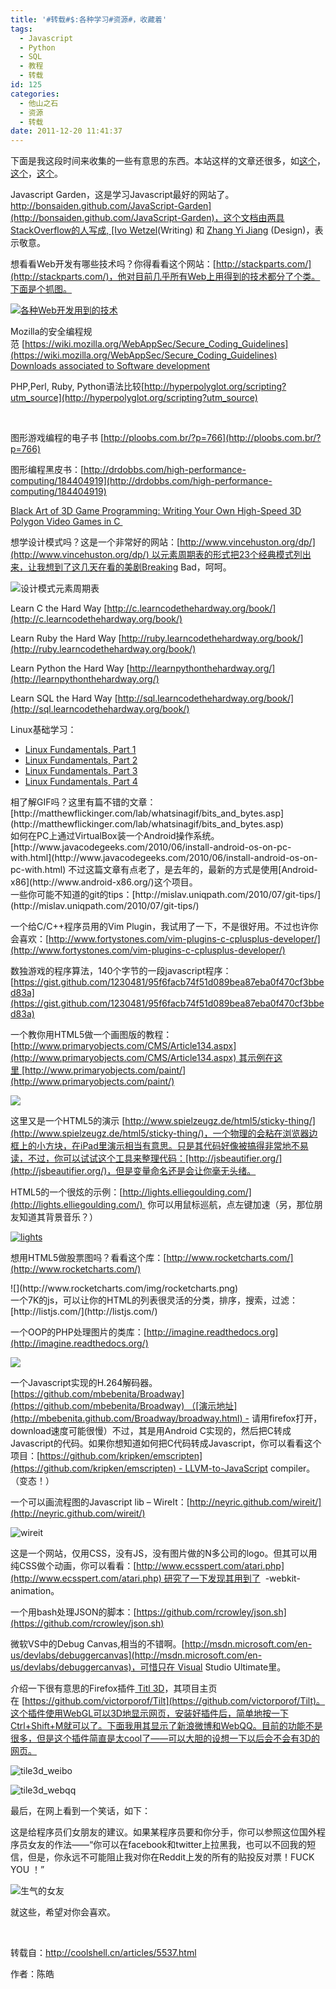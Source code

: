 ```yaml
---
title: '#转载#$:各种学习#资源#，收藏着'
tags:
  - Javascript
  - Python
  - SQL
  - 教程
  - 转载
id: 125
categories:
  - 他山之石
  - 资源
  - 转载
date: 2011-12-20 11:41:37
---
```


下面是我这段时间来收集的一些有意思的东西。本站这样的文章还很多，如[这个](http://coolshell.cn/articles/5224.html "一些文章和各种资源")，[这个](http://coolshell.cn/articles/3013.html)，[这个](http://coolshell.cn/articles/3903.html)。

Javascript Garden，这是学习Javascript最好的网站了。[http://bonsaiden.github.com/JavaScript-Garden](http://bonsaiden.github.com/JavaScript-Garden)，这个文档由两具StackOverflow的人写成, [Ivo Wetzel](http://stackoverflow.com/users/170224/ivo-wetzel)(Writing) 和 [Zhang Yi Jiang](http://stackoverflow.com/users/313758/yi-jiang) (Design)，表示敬意。

想看看Web开发有哪些技术吗？你得看看这个网站：[http://stackparts.com/](http://stackparts.com/)，他对目前几乎所有Web上用得到的技术都分了个类。下面是个抓图。

[![](http://coolshell.cn/wp-content/uploads/2011/11/stackparts.com_.png "各种Web开发用到的技术")](http://stackparts.com/)

Mozilla的安全编程规范 [https://wiki.mozilla.org/WebAppSec/Secure_Coding_Guidelines](https://wiki.mozilla.org/WebAppSec/Secure_Coding_Guidelines) [Downloads associated to Software development](http://research.microsoft.com/apps/dp/sq.aspx?a=47204&amp;sq=dl#a=%2177148%2180820%21132314%2181593%2177135%21103269%2177072%21138731%2177112%21131133%21149403%2177128%2178088%21143130%2177023%21139171%21138997%21141118&amp;p=1&amp;ps=36)

PHP,Perl, Ruby, Python语法比较[http://hyperpolyglot.org/scripting?utm_source](http://hyperpolyglot.org/scripting?utm_source)

&nbsp;

图形游戏编程的电子书 [http://ploobs.com.br/?p=766](http://ploobs.com.br/?p=766)

图形编程黑皮书：[http://drdobbs.com/high-performance-computing/184404919](http://drdobbs.com/high-performance-computing/184404919)

[Black Art of 3D Game Programming: Writing Your Own High-Speed 3D Polygon Video Games in C ](http://www.dpfiles.com/dpfileswiki/index.php?title=Black_Art_of_3D_Game_Programming:_Writing_Your_Own_High-Speed_3D_Polygon_Video_Games_in_C "Black_Art_of_3D_Game_Programming:_Writing_Your_Own_High-Speed_3D_Polygon_Video_Games_in_C")

想学设计模式吗？这是一个非常好的网站：[http://www.vincehuston.org/dp/](http://www.vincehuston.org/dp/) 以元素周期表的形式把23个经典模式列出来，让我想到了这几天在看的美剧Breaking Bad，呵呵。

![](http://www.vincehuston.org/images/GoF_full_medium.png "设计模式元素周期表")

Learn C the Hard Way [http://c.learncodethehardway.org/book/](http://c.learncodethehardway.org/book/)

Learn Ruby the Hard Way [http://ruby.learncodethehardway.org/book/](http://ruby.learncodethehardway.org/book/)

Learn Python the Hard Way [http://learnpythonthehardway.org/](http://learnpythonthehardway.org/)

Learn SQL the Hard Way [http://sql.learncodethehardway.org/book/](http://sql.learncodethehardway.org/book/)

Linux基础学习：

*   [Linux Fundamentals, Part 1](http://www.funtoo.org/wiki/Linux_Fundamentals,_Part_1 "Linux Fundamentals, Part 2")
*   [Linux Fundamentals, Part 2](http://www.funtoo.org/wiki/Linux_Fundamentals,_Part_2 "Linux Fundamentals, Part 2")
*   [Linux Fundamentals, Part 3](http://www.funtoo.org/wiki/Linux_Fundamentals,_Part_3 "Linux Fundamentals, Part 3")
*   [Linux Fundamentals, Part 4](http://www.funtoo.org/wiki/Linux_Fundamentals,_Part_4 "Linux Fundamentals, Part 4")
<div>相了解GIF吗？这里有篇不错的文章：[http://matthewflickinger.com/lab/whatsinagif/bits_and_bytes.asp](http://matthewflickinger.com/lab/whatsinagif/bits_and_bytes.asp)</div>
<div>如何在PC上通过VirtualBox装一个Android操作系统。 [http://www.javacodegeeks.com/2010/06/install-android-os-on-pc-with.html](http://www.javacodegeeks.com/2010/06/install-android-os-on-pc-with.html) 不过这篇文章有点老了，是去年的，最新的方式是使用[Android-x86](http://www.android-x86.org/)这个项目。</div>
一些你可能不知道的git的tips：[http://mislav.uniqpath.com/2010/07/git-tips/](http://mislav.uniqpath.com/2010/07/git-tips/)

一个给C/C++程序员用的Vim Plugin，我试用了一下，不是很好用。不过也许你会喜欢：[http://www.fortystones.com/vim-plugins-c-cplusplus-developer/](http://www.fortystones.com/vim-plugins-c-cplusplus-developer/)

数独游戏的程序算法，140个字节的一段javascript程序： [https://gist.github.com/1230481/95f6facb74f51d089bea87eba0f470cf3bbed83a](https://gist.github.com/1230481/95f6facb74f51d089bea87eba0f470cf3bbed83a)

一个教你用HTML5做一个画图版的教程：[http://www.primaryobjects.com/CMS/Article134.aspx](http://www.primaryobjects.com/CMS/Article134.aspx) 其示例在这里 [http://www.primaryobjects.com/paint/](http://www.primaryobjects.com/paint/)

![](https://lh5.googleusercontent.com/-z17zh24rw4k/TmrH2wrPSRI/AAAAAAAAADQ/Az9W5Lge3Ok/h301/Untitled-1.gif)

这里又是一个HTML5的演示 [http://www.spielzeugz.de/html5/sticky-thing/](http://www.spielzeugz.de/html5/sticky-thing/)，一个物理的会粘在浏览器边框上的小方块，在iPad里演示相当有意思。只是其代码好像被搞得非常地不易读，不过，你可以试试这个工具来整理代码：[http://jsbeautifier.org/](http://jsbeautifier.org/)，但是变量命名还是会让你毫无头绪。

HTML5的一个很炫的示例：[http://lights.elliegoulding.com/](http://lights.elliegoulding.com/)  你可以用鼠标巡航，点左键加速（另，那位朋友知道其背景音乐？）

[![](http://coolshell.cn/wp-content/uploads/2011/11/lights.jpg "lights")](http://lights.elliegoulding.com/)

想用HTML5做股票图吗？看看这个库：[http://www.rocketcharts.com/](http://www.rocketcharts.com/)
<div>
<div>![](http://www.rocketcharts.com/img/rocketcharts.png)</div>
</div>
一个7K的js，可以让你的HTML的列表很灵活的分类，排序，搜索，过滤：[http://listjs.com/](http://listjs.com/)

一个OOP的PHP处理图片的类库：[http://imagine.readthedocs.org](http://imagine.readthedocs.org/)

![](http://imagine.readthedocs.org/en/latest/_static/logo.png)

一个Javascript实现的H.264解码器。[https://github.com/mbebenita/Broadway](https://github.com/mbebenita/Broadway) （[演示地址](http://mbebenita.github.com/Broadway/broadway.html) - 请用firefox打开，download速度可能很慢）不过，其是用Android C实现的，然后把C转成Javascript的代码。如果你想知道如何把C代码转成Javascript，你可以看看这个项目：[https://github.com/kripken/emscripten](https://github.com/kripken/emscripten) - LLVM-to-JavaScript compiler。（变态！）

一个可以画流程图的Javascript lib – WireIt：[http://neyric.github.com/wireit/](http://neyric.github.com/wireit/)

![](http://coolshell.cn/wp-content/uploads/2011/11/wireit.png "wireit")

这是一个网站，仅用CSS，没有JS，没有图片做的N多公司的logo。但其可以用纯CSS做个动画，你可以看看：[http://www.ecsspert.com/atari.php](http://www.ecsspert.com/atari.php) 研究了一下发现其用到了  -webkit-animation。

一个用bash处理JSON的脚本：[https://github.com/rcrowley/json.sh](https://github.com/rcrowley/json.sh)

微软VS中的Debug Canvas,相当的不错啊。[http://msdn.microsoft.com/en-us/devlabs/debuggercanvas](http://msdn.microsoft.com/en-us/devlabs/debuggercanvas)，可惜只在 Visual Studio Ultimate里。

介绍一下很有意思的Firefox插件[ Titl 3D](https://addons.mozilla.org/en-US/firefox/addon/tilt/)，其项目主页在 [https://github.com/victorporof/Tilt](https://github.com/victorporof/Tilt)。这个插件使用WebGL可以3D地显示网页，安装好插件后，简单地按一下Ctrl+Shift+M就可以了。下面我用其显示了新浪微博和WebQQ。目前的功能不是很多，但是这个插件简直是太cool了——可以大胆的设想一下以后会不会有3D的网页。

![](http://coolshell.cn/wp-content/uploads/2011/11/tile3d_weibo.png "tile3d_weibo")

![](http://coolshell.cn/wp-content/uploads/2011/11/tile3d_webqq.png "tile3d_webqq")

最后，在网上看到一个笑话，如下：

这是给程序员们女朋友的建议。如果某程序员要和你分手，你可以参照这位国外程序员女友的作法——“你可以在facebook和twitter上拉黑我，也可以不回我的短信，但是，你永远不可能阻止我对你在Reddit上发的所有的贴投反对票！FUCK YOU ！”

![](http://coolshell.cn/wp-content/uploads/2011/11/1z2qalh.png "生气的女友")

就这些，希望对你会喜欢。

&nbsp;

转载自：http://coolshell.cn/articles/5537.html

作者：陈皓